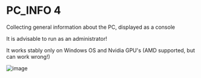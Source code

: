 # PC_INFO 4
Collecting general information about the PC, displayed as a console

It is advisable to run as an administrator!

It works stably only on Windows OS and Nvidia GPU's (AMD supported, but can work wrong!)

![image](https://user-images.githubusercontent.com/104412752/225672989-f29400b1-267a-413e-a961-c39bb662dad5.png)

